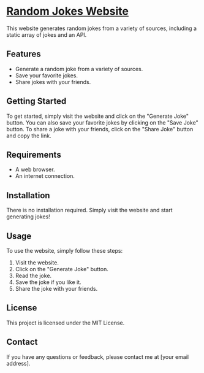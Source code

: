 # [Random Jokes Website](https://anuvab-chakraborty.github.io/jokes/)

This website generates random jokes from a variety of sources, including a static array of jokes and an API.

## Features

* Generate a random joke from a variety of sources.
* Save your favorite jokes.
* Share jokes with your friends.

## Getting Started

To get started, simply visit the website and click on the "Generate Joke" button. You can also save your favorite jokes by clicking on the "Save Joke" button. To share a joke with your friends, click on the "Share Joke" button and copy the link.

## Requirements

* A web browser.
* An internet connection.

## Installation

There is no installation required. Simply visit the website and start generating jokes!

## Usage

To use the website, simply follow these steps:

1. Visit the website.
2. Click on the "Generate Joke" button.
3. Read the joke.
4. Save the joke if you like it.
5. Share the joke with your friends.

## License

This project is licensed under the MIT License.

## Contact

If you have any questions or feedback, please contact me at [your email address].
